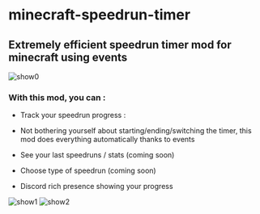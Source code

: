 # minecraft-speedrun-timer
## Extremely efficient speedrun timer mod for minecraft using events 

![show0](http://sc.aymdj.me/p85tuy4n.png)

### With this mod, you can : 

- Track your speedrun progress : 

- Not bothering yourself about starting/ending/switching the timer, this mod does everything automatically thanks to events

- See your last speedruns / stats (coming soon)

- Choose type of speedrun (coming soon)

- Discord rich presence showing your progress


![show1](http://sc.aymdj.me/hbs3994y.png)
![show2](http://sc.aymdj.me/36u6ljj0.png)

